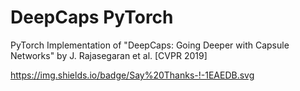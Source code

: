 # DeepCaps PyTorch
PyTorch Implementation of "DeepCaps: Going Deeper with Capsule Networks" by J. Rajasegaran et al. [CVPR 2019]

https://img.shields.io/badge/Say%20Thanks-!-1EAEDB.svg
